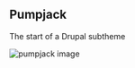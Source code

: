 Pumpjack
--------

The start of a Drupal subtheme

![pumpjack image](http://static.guim.co.uk/sys-images/Business/Pix/pictures/2012/8/6/1344279654109/Oil-pump-units-silhouette-008.jpg)
